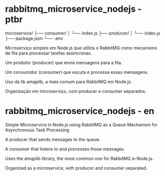 # rabbitmq_microservice_nodejs - ptbr

microservice/
├── consumer/
│   └── index.js
├── producer/
│   └── index.js
├── package.json
└── .env

Microserviço simples em Node.js que utiliza o RabbitMQ como mecanismo de fila para processar tarefas assíncronas.

Um produtor (producer) que envia mensagens para a fila.

Um consumidor (consumer) que escuta e processa essas mensagens.

Uso da lib amqplib, a mais comum para RabbitMQ em Node.js.

Organização em microserviço, com producer e consumer separados.


# rabbitmq_microservice_nodejs - en

Simple Microservice in Node.js using RabbitMQ as a Queue Mechanism for Asynchronous Task Processing

A producer that sends messages to the queue.

A consumer that listens to and processes those messages.

Uses the amqplib library, the most common one for RabbitMQ in Node.js.

Organized as a microservice, with producer and consumer separated.